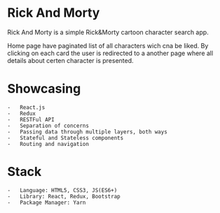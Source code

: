 # Rick And Morty

Rick And Morty is a simple Rick&Morty cartoon character search app.

Home page have paginated list of all characters wich cna be liked. By clicking on each card the user is redirected to a another page where all details about certen character is presented.

# Showcasing

    -   React.js
    -   Redux
    -   RESTFul API
    -   Separation of concerns
    -   Passing data through multiple layers, both ways
    -   Stateful and Stateless components
    -   Routing and navigation

# Stack

    -   Language: HTML5, CSS3, JS(ES6+)
    -   Library: React, Redux, Bootstrap
    -   Package Manager: Yarn
